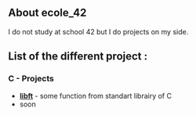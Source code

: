 ## About ecole_42
I do not study at school 42 but I do projects on my side.

## List of the different project :

### C - Projects

- **[libft](./libft)** - some function from standart librairy of C
- soon
